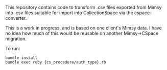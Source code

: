 This repository contains code to transform .csv files exported from Mimsy into .csv files suitable for import into CollectionSpace via the cspace-converter.

This is a work in progress, and is based on one client's Mimsy data. I have no idea how much of this would be reusable on another Mimsy->CSpace migration.

To run:

```
bundle install
bundle exec ruby {cs_procedure/auth_type}.rb
```


